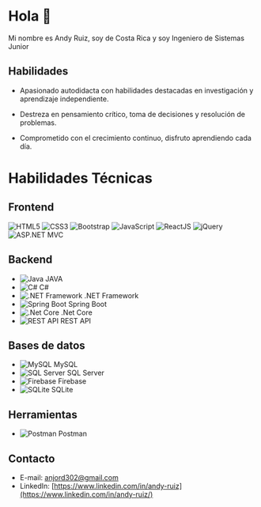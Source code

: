 # Hola 👋

Mi nombre es Andy Ruiz, soy de Costa Rica y soy Ingeniero de Sistemas Junior


## Habilidades

* Apasionado autodidacta con habilidades destacadas en investigación y aprendizaje independiente.

* Destreza en pensamiento crítico, toma de decisiones y resolución de problemas.

* Comprometido con el crecimiento continuo, disfruto aprendiendo cada día.

# Habilidades Técnicas

## Frontend
![HTML5](https://img.icons8.com/color/48/000000/html-5.png) ![CSS3](https://img.icons8.com/color/48/000000/css3.png) ![Bootstrap](https://img.icons8.com/color/48/000000/bootstrap.png) ![JavaScript](https://img.icons8.com/color/48/000000/javascript.png) ![ReactJS](https://img.icons8.com/color/48/000000/react-native.png) ![jQuery](https://img.icons8.com/ios-filled/50/000000/jquery.png) ![ASP.NET MVC](https://img.icons8.com/ios/50/000000/asp-net.png) 

## Backend
- ![Java](https://img.icons8.com/color/48/000000/java-coffee-cup-logo.png) JAVA
- ![C#](https://img.icons8.com/color/48/000000/c-sharp-logo.png) C#
- ![.NET Framework](https://img.icons8.com/color/48/000000/net-framework.png) .NET Framework
- ![Spring Boot](https://img.icons8.com/color/48/000000/spring-logo.png) Spring Boot
- ![.Net Core](https://img.icons8.com/color/48/000000/net-core.png) .Net Core
- ![REST API](https://img.icons8.com/color/48/000000/api-settings.png) REST API

## Bases de datos
- ![MySQL](https://img.icons8.com/color/48/000000/mysql-logo.png) MySQL
- ![SQL Server](https://img.icons8.com/color/48/000000/microsoft-sql-server.png) SQL Server
- ![Firebase](https://img.icons8.com/color/48/000000/firebase.png) Firebase
- ![SQLite](https://img.icons8.com/color/48/000000/sql.png) SQLite

## Herramientas
- ![Postman](https://img.icons8.com/dusk/64/000000/postman-api.png) Postman


## Contacto

* E-mail: anjord302@gmail.com
* LinkedIn: [https://www.linkedin.com/in/andy-ruiz](https://www.linkedin.com/in/andy-ruiz/)
